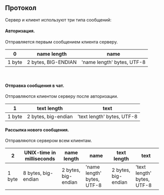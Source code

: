 ## Протокол

Сервер и клиент используют три типа сообщений:

#### Авторизация.

Отправляется первым сообщением клиента серверу.

| 0             | name length         | name                       |
| ------------- | ------------------- |--------------------------- |
| 1 byte        | 2 bytes, BIG-ENDIAN | 'name length' bytes, UTF-8 |

&nbsp;

#### Отправка сообщения в чат.

Отправляются клиентом серверу после авторизации.

| 1             | text length         | text                       |
| ------------- | ------------------- |--------------------------- |
| 1 byte        | 2 bytes, big-endian | 'text length' bytes, UTF-8 |

#### Рассылка нового сообщения.

Отправляются сервером всем клиентам.

| 2             | UNIX-time in milliseconds | name length         | name                       | text length         | text                       |
| ------------- | ------------------------- | ------------------- | -------------------------- | ------------------- | -------------------------- |
| 1 byte        | 8 bytes, big-endian       | 2 bytes, big-endian | 'name length' bytes, UTF-8 | 2 bytes, big-endian | 'text length' bytes, UTF-8 |
